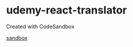 # udemy-react-translator
Created with CodeSandbox



[sandbox](https://codesandbox.io/s/twilight-snow-9c4uk)
